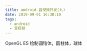 ```yaml
---
title: android 音视频开发(九)
date: 2019-09-01 16:30:10
tags:
  - android
  - 音视频
---
```


OpenGL ES 绘制圆锥体，圆柱体，球体

<!--more-->



